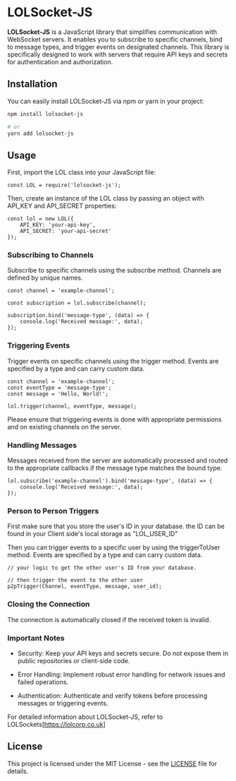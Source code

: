# LOLSocket-JS

**LOLSocket-JS** is a JavaScript library that simplifies communication with WebSocket servers. It enables you to subscribe to specific channels, bind to message types, and trigger events on designated channels. This library is specifically designed to work with servers that require API keys and secrets for authentication and authorization.

## Installation

You can easily install LOLSocket-JS via npm or yarn in your project:

```bash
npm install lolsocket-js

# or
yarn add lolsocket-js
```

## Usage

First, import the LOL class into your JavaScript file:

```
const LOL = require('lolsocket-js');
```
Then, create an instance of the LOL class by passing an object with API_KEY and API_SECRET properties:

```
const lol = new LOL({
    API_KEY: 'your-api-key',
    API_SECRET: 'your-api-secret'
});

```
### Subscribing to Channels

Subscribe to specific channels using the subscribe method. Channels are defined by unique names.

```
const channel = 'example-channel';

const subscription = lol.subscribe(channel);

subscription.bind('message-type', (data) => {
    console.log('Received message:', data);
});

```

### Triggering Events

Trigger events on specific channels using the trigger method. Events are specified by a type and can carry custom data.

```
const channel = 'example-channel';
const eventType = 'message-type';
const message = 'Hello, World!';

lol.trigger(channel, eventType, message);
```
Please ensure that triggering events is done with appropriate permissions and on existing channels on the server.

### Handling Messages

Messages received from the server are automatically processed and routed to the appropriate callbacks if the message type matches the bound type.

```
lol.subscribe('example-channel').bind('message-type', (data) => {
    console.log('Received message:', data);
});
```
### Person to Person Triggers
First make sure that you store the user's ID in your database. the ID can be found in your Client side's local storage as "LOL_USER_ID"

Then you can trigger events to a specific user by using the triggerToUser method. Events are specified by a type and can carry custom data.

```
// your logic to get the other user's ID from your database.

// then trigger the event to the other user
p2pTrigger(Channel, eventType, message, user_id);
```

### Closing the Connection

The connection is automatically closed if the received token is invalid.

### Important Notes

* Security: Keep your API keys and secrets secure. Do not expose them in public repositories or client-side code.

* Error Handling: Implement robust error handling for network issues and failed operations.

* Authentication: Authenticate and verify tokens before processing messages or triggering events.

For detailed information about LOLSocket-JS, refer to LOLSockets[https://lolcorp.co.uk] 

## License
This project is licensed under the MIT License - see the [LICENSE](LICENSE) file for details.